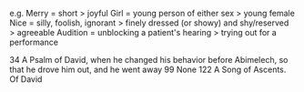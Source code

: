 e.g. 
Merry = short > joyful
Girl = young person of either sex > young female
Nice = silly, foolish, ignorant > finely dressed (or showy) and shy/reserved > agreeable
Audition = unblocking a patient's hearing > trying out for a performance

34
A Psalm of David, when he changed his behavior before Abimelech, so that he drove him out, and he went away
99
None
122
A Song of Ascents. Of David
